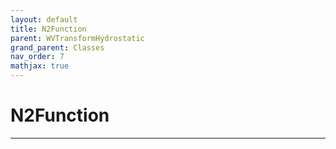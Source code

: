 ```yaml
---
layout: default
title: N2Function
parent: WVTransformHydrostatic
grand_parent: Classes
nav_order: 7
mathjax: true
---
```


#  N2Function




---

